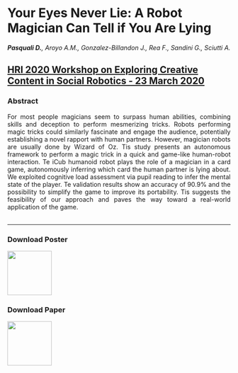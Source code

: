 # Your Eyes Never Lie: A Robot Magician Can Tell if You Are Lying
***Pasquali D.**, Aroyo A.M., Gonzalez-Billandon J., Rea F., Sandini G., Sciutti A.*<br>

## [HRI 2020 Workshop on Exploring Creative Content in Social Robotics  - 23 March 2020](https://mypersonalrobots.org/events/2019/12/31/call-for-papers-hri-2020-workshop-on-exploring-creative-content-in-social-robotics)

### Abstract
<div style="text-align: justify">
For most people magicians seem to surpass human abilities, combining skills and deception to perform mesmerizing tricks. Robots performing magic tricks could similarly fascinate and engage the audience, potentially establishing a novel rapport with human partners. However, magician robots are usually done by Wizard of Oz. Tis study presents an autonomous framework to perform a magic trick in a quick and game-like human-robot interaction. Te iCub humanoid robot plays the role of a magician in a card game, autonomously inferring which card the human partner is lying about. We exploited cognitive load assessment via pupil reading to infer the mental state of the player. Te validation results show an accuracy of 90.9% and the possibility to simplify the game to improve its portability. Tis suggests the feasibility of our approach and paves the way toward a real-world application of the game.
</div></br>

---

### Download Poster
<a href="../assets/posters/HRI_2020_ws.pptx"><img width="100" src="../assets/posters/poster_hri_2020_ws.png"/></a> 


### Download Paper
<a href="../assets/posters/HRI_2020_ws.pdf"><img width="100" src="../assets/posters/paper_hri_2020_ws.png"/></a>


